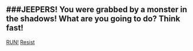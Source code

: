 ###JEEPERS! You were grabbed by a monster in the shadows! What are you going to do? Think fast!
---

[RUN!](run/run.md)
[Resist](resist/resist.md)